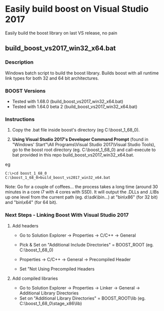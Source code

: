 # Easily build boost on Visual Studio 2017
Easily build the boost library on last VS release, no pain

## build_boost_vs2017_win32_x64.bat

### Description
Windows batch script to build the boost library.
Builds boost with all runtime link types for both 32 and 64 bit architectures.

### BOOST Versions
- Tested with 1.68.0 (build_boost_vs2017_win32_x64.bat)
- Tested with 1.64.0 beta 2 (build_boost_vs2017_win32_x64.bat)

### Instructions
1. Copy the .bat file inside boost's directory (eg C:\boost_1_68_0).

2. **Using Visual Studio 2017's Developer Command Prompt** (found in "Windows' Start"\All Programs\Visual Studio 2017\Visual Studio Tools), go to the boost root directory (eg. C:\boost_1_68_0) and call-execute to bat provided in this repo build_boost_vs2017_win32_x64.bat.

eg
```shell
C:\>cd boost_1_68_0
C:\boost_1_68_0>build_boost_vs2017_win32_x64.bat
```

Note: Go for a couple of coffees... the process takes a long time (around 30 minutes in a core i7 with 4 cores with SSD).
It will output the .DLLs and .LIBs up one level from the current path (eg. d:\sdk\bin...) at "bin\x86" (for 32 bit) and "bin\x64" (for 64 bit).

### Next Steps - Linking Boost With Visual Studio 2017
1. Add headers
	- Go to Solution Explorer -> Properties -> C/C++ -> General
	- Pick & Set on "Additional Include Directories" = BOOST_ROOT (eg. C:\boost_1_68_0)

	- Properties -> C/C++ -> General -> Precompiled Header
	- Set "Not Using Precompiled Headers

2. Add compiled libraries
	- Go to Solution Explorer -> Properties -> Linker -> General -> Additional Library Directories
	- Set on "Additional Library Directories" = BOOST_ROOT\lib (eg. C:\boost_1_68_0\stage_x86\lib)
